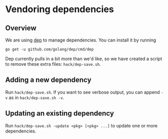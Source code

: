 # Vendoring dependencies

## Overview

We are using [dep][0] to manage dependencies. You can install it by running

```
go get -u github.com/golang/dep/cmd/dep
```

Dep currently pulls in a bit more than we'd like, so
we have created a script to remove these extra files: `hack/dep-save.sh`.

## Adding a new dependency

Run `hack/dep-save.sh`. If you want to see verbose output, you can append `-v` as in
`hack/dep-save.sh -v`.

## Updating an existing dependency

Run `hack/dep-save.sh -update <pkg> [<pkg> ...]` to update one or more dependencies.

[0]: https://github.com/golang/dep
